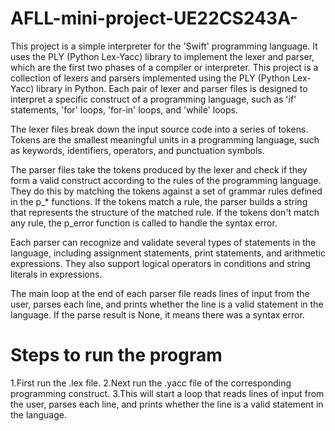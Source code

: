 # AFLL-mini-project-UE22CS243A-
This project is a simple interpreter for the 'Swift' programming language. It uses the PLY (Python Lex-Yacc) library to implement the lexer and parser, which are the first two phases of a compiler or interpreter.
This project is a collection of lexers and parsers implemented using the PLY (Python Lex-Yacc) library in Python. Each pair of lexer and parser files is designed to interpret a specific construct of a programming language, such as 'if' statements, 'for' loops, 'for-in' loops, and 'while' loops.

The lexer files break down the input source code into a series of tokens. Tokens are the smallest meaningful units in a programming language, such as keywords, identifiers, operators, and punctuation symbols.

The parser files take the tokens produced by the lexer and check if they form a valid construct according to the rules of the programming language. They do this by matching the tokens against a set of grammar rules defined in the p_* functions. If the tokens match a rule, the parser builds a string that represents the structure of the matched rule. If the tokens don't match any rule, the p_error function is called to handle the syntax error.

Each parser can recognize and validate several types of statements in the language, including assignment statements, print statements, and arithmetic expressions. They also support logical operators in conditions and string literals in expressions.

The main loop at the end of each parser file reads lines of input from the user, parses each line, and prints whether the line is a valid statement in the language. If the parse result is None, it means there was a syntax error.

# Steps to run the program
1.First run the .lex file.
2.Next run the .yacc file of the corresponding programming construct.
3.This will start a loop that reads lines of input from the user, parses each line, and prints whether the line is a valid statement in the language.
